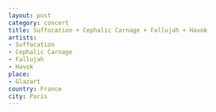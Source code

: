 ```yaml
---
layout: post
category: concert
title: Suffocation + Cephalic Carnage + Fallujah + Havok
artists: 
- Suffocation
- Cephalic Carnage
- Fallujah
- Havok
place: 
- Glazart
country: France
city: Paris
---
```


